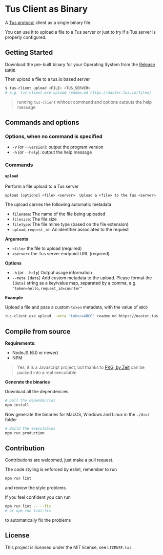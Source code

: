 # Tus Client as Binary

A [Tus protocol](https://tus.io/) client as a single binary file. 

You can use it to upload a file to a Tus server or just to try if a Tus server is properly configured.


## Getting Started

Download the pre-built binary for your Operating System from the [Release page](https://github.com/avvertix/tus-client-cli/releases/latest).

Then upload a file to a tus.io based server

```bash
$ tus-client upload <FILE> <TUS_SERVER>
# e.g. tus-client.exe upload readme.md https://master.tus.io/files/
```

> running `tus-client` without command and options outputs the help message

## Commands and options

### Options, when no command is specified

- `-V` (or `--version`): output the program version
- `-h` (or `--help`): output the help message

### Commands

#### `upload`

Perform a file upload to a Tus server

```
upload [options] <file> <server>  Upload a <file> to the Tus <server>
```

The upload carries the following automatic metadata

- `filename`: The name of the file being uploaded
- `filesize`: The file size
- `filetype`: The file mime type (based on the file extension)
- `upload_request_id`: An identifier associated to the request

**Arguments**

- `<file>` the file to upload (required)
- `<server>` the Tus server endpoint URL (required)


**Options**

- `-h` (or `--help`) Output usage information
- `--meta [data]`  Add custom metadata to the upload. Please format the `[data]` string as a key/value map, separated by a comma, e.g. `"token=hello,request_id=counter"`


**Example**

Upload a file and pass a custom `token` metadata, with the value of `ABCD`

```bash
tus-client.exe upload --meta "token=ABCD" readme.md https://master.tus.io/files/
```

## Compile from source

**Requirements:**

- NodeJS (6.0 or newer)
- NPM

> Yes, it is a Javascript project, but thanks to [PKG, by Zeit](https://github.com/zeit/pkg) can be packed into a real executable.

**Generate the binaries**

Download all the dependencies

```bash
# pull the dependencies
npm install
```
Now generate the binaries for MacOS, Windows and Linux in the `./dist` folder

```bash
# Build the executables
npm run production
```

## Contribution

Contributions are welcomed, just make a pull request.

The code styling is enforced by eslint, remember to run

```bash
npm run lint
```

and review the style problems.

If you feel confident you can run

```bash
npm run lint -- --fix
# or npm run lint:fix
```

to automatically fix the problems

## License

This project is licensed under the MIT license, see `LICENSE.txt`.
